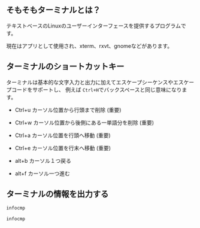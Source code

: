 


## そもそもターミナルとは？

テキストベースのLinuxのユーザーインターフェースを提供するプログラムです。

現在はアプリとして使用され、xterm、rxvt、gnomeなどがあります。


## ターミナルのショートカットキー

ターミナルは基本的な文字入力と出力に加えてエスケープシーケンスやエスケープコードをサポートし、
例えば
`Ctrl+H`でバックスペースと同じ意味になります。



- Ctrl+u カーソル位置から行頭まで削除 (重要)
- Ctrl+w カーソル位置から後側にある一単語分を削除 (重要)
- Ctrl+a カーソル位置を行頭へ移動 (重要)
- Ctrl+e カーソル位置を行末へ移動 (重要)


- alt+b カーソル１つ戻る
- alt+f カーソル一つ進む


## ターミナルの情報を出力する

```sh
infocmp
```


```sh
infocmp
```

